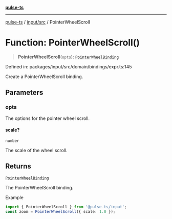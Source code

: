 [**pulse-ts**](../../../README.md)

***

[pulse-ts](../../../README.md) / [input/src](../README.md) / PointerWheelScroll

# Function: PointerWheelScroll()

> **PointerWheelScroll**(`opts`): [`PointerWheelBinding`](../type-aliases/PointerWheelBinding.md)

Defined in: packages/input/src/domain/bindings/expr.ts:145

Create a PointerWheelScroll binding.

## Parameters

### opts

The options for the pointer wheel scroll.

#### scale?

`number`

The scale of the wheel scroll.

## Returns

[`PointerWheelBinding`](../type-aliases/PointerWheelBinding.md)

The PointerWheelScroll binding.

Example
```ts
import { PointerWheelScroll } from '@pulse-ts/input';
const zoom = PointerWheelScroll({ scale: 1.0 });
```
